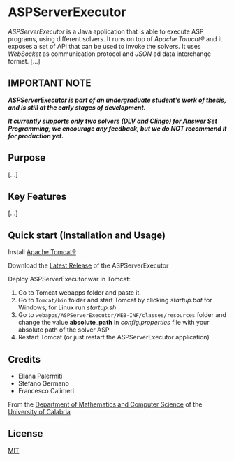 # ASPServerExecutor
_ASPServerExecutor_ is a Java application that is able to execute ASP programs, using different solvers. It runs on top of _Apache Tomcat&reg;_ and it exposes a set of API that can be used to invoke the solvers. It uses _WebSocket_ as communication protocol and _JSON_ ad data interchange format.
[...]


## IMPORTANT NOTE

__*ASPServerExecutor is part of an undergraduate student's work of thesis, and is still at the early stages of development.*__

__*It currently supports only two solvers (DLV and Clingo) for Answer Set Programming; we encourage any feedback, but we do NOT recommend it for production yet.*__


## Purpose
[...]


## Key Features
[...]


## Quick start (Installation and Usage)
Install [Apache Tomcat&reg;](http://tomcat.apache.org)

Download the [Latest Release](../../releases/latest) of the ASPServerExecutor

Deploy ASPServerExecutor.war in Tomcat:
 1. Go to Tomcat webapps folder and paste it.
 2. Go to `Tomcat/bin` folder and start Tomcat by clicking *startup.bat* for Windows, for Linux run *startup.sh*
 3. Go to `webapps/ASPServerExecutor/WEB-INF/classes/resources` folder and change the value **absolute_path** in *config.properties* file with your absolute path of the solver ASP
 4. Restart Tomcat (or just restart the ASPServerExecutor application)


## Credits
 - Eliana Palermiti
 - Stefano Germano
 - Francesco Calimeri

From the [Department of Mathematics and Computer Science](https://www.mat.unical.it) of the [University of Calabria](http://unical.it)


## License
  [MIT](LICENSE)
